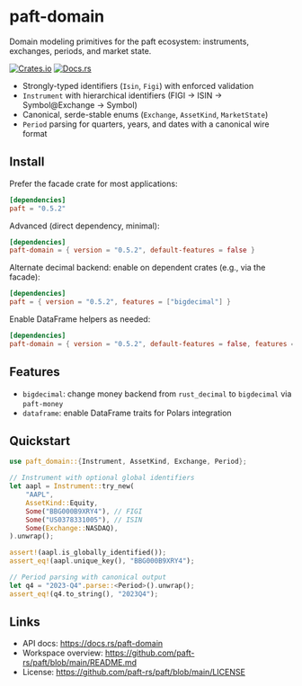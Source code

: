 paft-domain
===========

Domain modeling primitives for the paft ecosystem: instruments, exchanges, periods, and market state.

[![Crates.io](https://img.shields.io/crates/v/paft-domain)](https://crates.io/crates/paft-domain)
[![Docs.rs](https://docs.rs/paft-domain/badge.svg)](https://docs.rs/paft-domain)

- Strongly-typed identifiers (`Isin`, `Figi`) with enforced validation
- `Instrument` with hierarchical identifiers (FIGI → ISIN → Symbol@Exchange → Symbol)
- Canonical, serde-stable enums (`Exchange`, `AssetKind`, `MarketState`)
- `Period` parsing for quarters, years, and dates with a canonical wire format

Install
-------

Prefer the facade crate for most applications:

```toml
[dependencies]
paft = "0.5.2"
```

Advanced (direct dependency, minimal):

```toml
[dependencies]
paft-domain = { version = "0.5.2", default-features = false }
```

Alternate decimal backend: enable on dependent crates (e.g., via the facade):
```toml
[dependencies]
paft = { version = "0.5.2", features = ["bigdecimal"] }
```

Enable DataFrame helpers as needed:

```toml
[dependencies]
paft-domain = { version = "0.5.2", default-features = false, features = ["dataframe"] }
```

Features
--------

- `bigdecimal`: change money backend from `rust_decimal` to `bigdecimal` via `paft-money`
- `dataframe`: enable DataFrame traits for Polars integration

Quickstart
----------

```rust
use paft_domain::{Instrument, AssetKind, Exchange, Period};

// Instrument with optional global identifiers
let aapl = Instrument::try_new(
    "AAPL",
    AssetKind::Equity,
    Some("BBG000B9XRY4"), // FIGI
    Some("US0378331005"), // ISIN
    Some(Exchange::NASDAQ),
).unwrap();

assert!(aapl.is_globally_identified());
assert_eq!(aapl.unique_key(), "BBG000B9XRY4");

// Period parsing with canonical output
let q4 = "2023-Q4".parse::<Period>().unwrap();
assert_eq!(q4.to_string(), "2023Q4");
```

Links
-----

- API docs: https://docs.rs/paft-domain
- Workspace overview: https://github.com/paft-rs/paft/blob/main/README.md
- License: https://github.com/paft-rs/paft/blob/main/LICENSE
